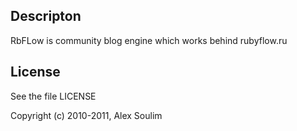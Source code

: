 ## Descripton

RbFLow is community blog engine which works behind rubyflow.ru

## License

See the file LICENSE

Copyright (c) 2010-2011, Alex Soulim